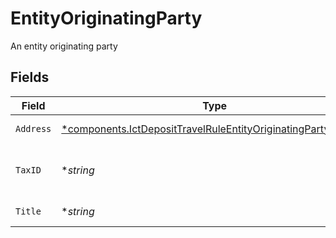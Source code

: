 # EntityOriginatingParty

An entity originating party


## Fields

| Field                                                                                                                                         | Type                                                                                                                                          | Required                                                                                                                                      | Description                                                                                                                                   | Example                                                                                                                                       |
| --------------------------------------------------------------------------------------------------------------------------------------------- | --------------------------------------------------------------------------------------------------------------------------------------------- | --------------------------------------------------------------------------------------------------------------------------------------------- | --------------------------------------------------------------------------------------------------------------------------------------------- | --------------------------------------------------------------------------------------------------------------------------------------------- |
| `Address`                                                                                                                                     | [*components.IctDepositTravelRuleEntityOriginatingPartyAddress](../../models/components/ictdeposittravelruleentityoriginatingpartyaddress.md) | :heavy_minus_sign:                                                                                                                            | The address of the entity                                                                                                                     |                                                                                                                                               |
| `TaxID`                                                                                                                                       | **string*                                                                                                                                     | :heavy_minus_sign:                                                                                                                            | The tax identification number of the entity                                                                                                   | 987-65-4321                                                                                                                                   |
| `Title`                                                                                                                                       | **string*                                                                                                                                     | :heavy_minus_sign:                                                                                                                            | The name of the entity                                                                                                                        | Acme, Inc.                                                                                                                                    |